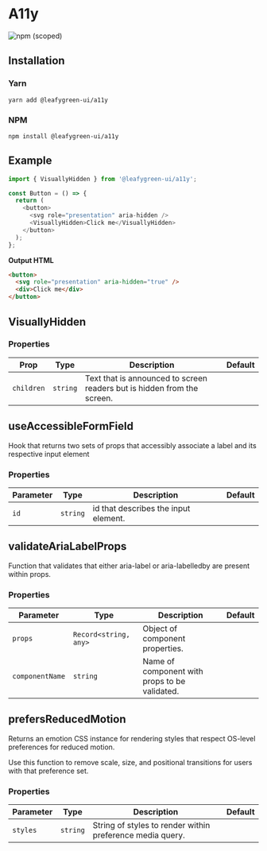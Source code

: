# A11y

![npm (scoped)](https://img.shields.io/npm/v/@leafygreen-ui/a11y.svg)

## Installation

### Yarn

```shell
yarn add @leafygreen-ui/a11y
```

### NPM

```shell
npm install @leafygreen-ui/a11y
```

## Example

```js
import { VisuallyHidden } from '@leafygreen-ui/a11y';

const Button = () => {
  return (
    <button>
      <svg role="presentation" aria-hidden />
      <VisuallyHidden>Click me</VisuallyHidden>
    </button>
  );
};
```

**Output HTML**

```html
<button>
  <svg role="presentation" aria-hidden="true" />
  <div>Click me</div>
</button>
```

## VisuallyHidden

### Properties

| Prop       | Type     | Description                                                             | Default |
| ---------- | -------- | ----------------------------------------------------------------------- | ------- |
| `children` | `string` | Text that is announced to screen readers but is hidden from the screen. |         |

## useAccessibleFormField

Hook that returns two sets of props that accessibly associate a label and its respective input element

### Properties

| Parameter | Type     | Description                          | Default |
| --------- | -------- | ------------------------------------ | ------- |
| `id`      | `string` | id that describes the input element. |         |

## validateAriaLabelProps

Function that validates that either aria-label or aria-labelledby are present within props.

### Properties

| Parameter       | Type                  | Description                                   | Default |
| --------------- | --------------------- | --------------------------------------------- | ------- |
| `props`         | `Record<string, any>` | Object of component properties.               |         |
| `componentName` | `string`              | Name of component with props to be validated. |         |

## prefersReducedMotion

Returns an emotion CSS instance for rendering styles that respect
OS-level preferences for reduced motion.

Use this function to remove scale, size, and positional transitions
for users with that preference set.

### Properties

| Parameter | Type     | Description                                               | Default |
| --------- | -------- | --------------------------------------------------------- | ------- |
| `styles`  | `string` | String of styles to render within preference media query. |         |
